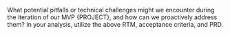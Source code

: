 What potential pitfalls or technical challenges might we encounter during the iteration of our MVP {PROJECT}, and how can we proactively address them? In your analysis, utilize the above RTM, acceptance criteria, and PRD.
